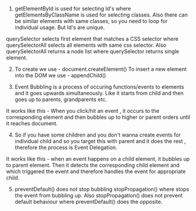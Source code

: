 1. getElementById is used for selecting Id's where getElementsByClassName is used for selecting classes. Also there can be similar elements with same classes, so you need to loop for individual usage. But Id's are unique. 

querySelector selects first element that matches a CSS selector where querySelectorAll selects all elements with same css selector. Also querySelectorAll returns a node list where querySelector returns single element.

2. To create we use - document.createElement()
  To insert a new element into the DOM we use - appendChild()

3. Event Bubbling is a process of occuring  functions/events to elements and it goes upwards simultaneously. Like it starts from child and then goes up to parents, grandparents etc.

It works like this - When you click/hit an event , it occurs to the corresponding element and then bubbles up to higher or parent orders until it reaches document.

4. So if you have some children and you don't wanna create events for individual child and so you target this with parent and it does the rest , therefore the process is Event Delegation.

It works like this - when an event happens on a child element, it bubbles up to parent element. Then it detects the corresponding child element and which triggered the event and therefore handles the event for appropriate child.

5. preventDefault() does not stop bubbling stopPropagation() where stops the event from bubbling up. Also stopPropagation() does not prevent default behaviour where preventDefault() does the opposite.